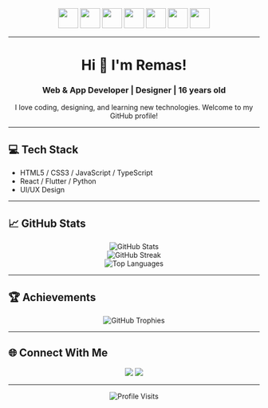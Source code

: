 
<!-- README by Remasahmedfahmy -->

<div align="center">
  <img src="https://cdn.jsdelivr.net/gh/devicons/devicon/icons/javascript/javascript-original.svg" height="40" />
  <img src="https://cdn.jsdelivr.net/gh/devicons/devicon/icons/typescript/typescript-original.svg" height="40" />
  <img src="https://cdn.jsdelivr.net/gh/devicons/devicon/icons/react/react-original.svg" height="40" />
  <img src="https://cdn.jsdelivr.net/gh/devicons/devicon/icons/html5/html5-original.svg" height="40" />
  <img src="https://cdn.jsdelivr.net/gh/devicons/devicon/icons/css3/css3-original.svg" height="40" />
  <img src="https://cdn.jsdelivr.net/gh/devicons/devicon/icons/python/python-original.svg" height="40" />
  <img src="https://cdn.jsdelivr.net/gh/devicons/devicon/icons/flutter/flutter-original.svg" height="40" />
</div>

---

<h1 align="center">Hi 👋 I'm Remas!</h1>
<h3 align="center">Web & App Developer | Designer | 16 years old</h3>
<p align="center">I love coding, designing, and learning new technologies. Welcome to my GitHub profile!</p>

---

## 💻 Tech Stack

- HTML5 / CSS3 / JavaScript / TypeScript
- React / Flutter / Python
- UI/UX Design

---

## 📈 GitHub Stats

<p align="center">
  <img src="https://github-readme-stats.vercel.app/api?username=Remasahmedfahmy&theme=radical&show_icons=true" alt="GitHub Stats" />
  <br>
  <img src="https://github-readme-streak-stats.herokuapp.com/?user=Remasahmedfahmy&theme=radical" alt="GitHub Streak" />
  <br>
  <img src="https://github-readme-stats.vercel.app/api/top-langs/?username=Remasahmedfahmy&theme=radical&layout=compact" alt="Top Languages" />
</p>

---

## 🏆 Achievements

<p align="center">
  <img src="https://github-profile-trophy.vercel.app/?username=Remasahmedfahmy&theme=radical&no-frame=false&no-bg=true&margin-w=4" alt="GitHub Trophies" />
</p>

---

## 🌐 Connect With Me

<p align="center">
  <a href="mailto:remasahmedfahmy@gmail.com"><img src="https://img.shields.io/badge/Email-D14836?style=for-the-badge&logo=gmail&logoColor=white"/></a>
  <a href="https://github.com/Remasahmedfahmy"><img src="https://img.shields.io/badge/GitHub-181717?style=for-the-badge&logo=github&logoColor=white"/></a>
</p>

---

<p align="center">
  <img src="https://visitcount.itsvg.in/api?id=Remasahmedfahmy&icon=0&color=0" alt="Profile Visits" />
</p>

<!-- Made with ❤️ by Remasahmedfahmy -->
